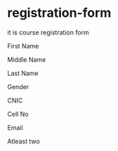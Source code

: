 # registration-form

it is course registration form

First Name

Middle Name

Last Name

Gender

CNIC

Cell No

Email

Atleast two
